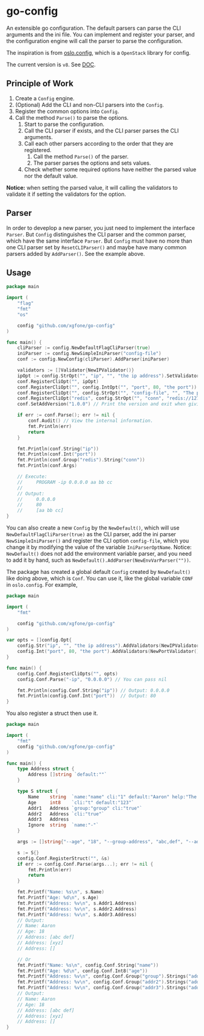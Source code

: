 # go-config
An extensible go configuration. The default parsers can parse the CLI arguments and the ini file. You can implement and register your parser, and the configuration engine will call the parser to parse the configuration.

The inspiration is from [oslo.config](https://github.com/openstack/oslo.config), which is a `OpenStack` library for config.

The current version is `v8`. See [DOC](https://godoc.org/github.com/xgfone/go-config).


## Principle of Work

1. Create a `Config` engine.
2. (Optional) Add the CLI and non-CLI parsers into the `Config`.
3. Register the common options into `Config`.
3. Call the method `Parse()` to parse the options.
    1. Start to parse the configuration.
    2. Call the CLI parser if exists, and the CLI parser parses the CLI arguments.
    3. Call each other parsers according to the order that they are registered.
        1. Call the method `Parse()` of the parser.
        2. The parser parses the options and sets values.
    4. Check whether some required options have neither the parsed value nor the default value.

**Notice:** when setting the parsed value, it will calling the validators to validate it if setting the validators for the option.


## Parser

In order to deveplop a new parser, you just need to implement the interface `Parser`. But `Config` distinguishes the CLI parser and the common parser, which have the same interface `Parser`. But `Config` must have no more than one CLI parser set by `ResetCLIParser()` and maybe have many common parsers added by `AddParser()`. See the example above.


## Usage
```go
package main

import (
    "flag"
    "fmt"
    "os"

    config "github.com/xgfone/go-config"
)

func main() {
    cliParser := config.NewDefaultFlagCliParser(true)
    iniParser := config.NewSimpleIniParser("config-file")
    conf := config.NewConfig(cliParser).AddParser(iniParser)

    validators := []Validator{NewIPValidator()}
    ipOpt := config.StrOpt("", "ip", "", "the ip address").SetValidators(validators)
    conf.RegisterCliOpt("", ipOpt)
    conf.RegisterCliOpt("", config.IntOpt("", "port", 80, "the port"))
    conf.RegisterCliOpt("", config.StrOpt("", "config-file", "", "The path of the ini config file."))
    conf.RegisterCliOpt("redis", config.StrOpt("", "conn", "redis://127.0.0.1:6379/0", "the redis connection url"))
    conf.SetAddVersion("1.0.0") // Print the version and exit when giving the CLI option version.

    if err := conf.Parse(); err != nil {
        conf.Audit() // View the internal information.
        fmt.Println(err)
        return
    }

    fmt.Println(conf.String("ip"))
    fmt.Println(conf.Int("port"))
    fmt.Println(conf.Group("redis").String("conn"))
    fmt.Println(conf.Args)

    // Execute:
    //     PROGRAM -ip 0.0.0.0 aa bb cc
    //
    // Output:
    //     0.0.0.0
    //     80
    //     [aa bb cc]
}
```

You can also create a new `Config` by the `NewDefault()`, which will use `NewDefaultFlagCliParser(true)` as the CLI parser, add the ini parser `NewSimpleIniParser()` and register the CLI option `config-file`, which you change it by modifying the value of the variable `IniParserOptName`. Notice: `NewDefault()` does not add the environment variable parser, and you need to add it by hand, such as `NewDefault().AddParser(NewEnvVarParser(""))`.

The package has created a global default `Config` created by `NewDefault()` like doing above, which is `Conf`. You can use it, like the global variable `CONF` in `oslo.config`. For example,
```go
package main

import (
    "fmt"

    config "github.com/xgfone/go-config"
)

var opts = []config.Opt{
    config.Str("ip", "", "the ip address").AddValidators(NewIPValidator()),
    config.Int("port", 80, "the port").AddValidators(NewPortValidator()),
}

func main() {
    config.Conf.RegisterCliOpts("", opts)
    config.Conf.Parse("-ip", "0.0.0.0") // You can pass nil

    fmt.Println(config.Conf.String("ip")) // Output: 0.0.0.0
    fmt.Println(config.Conf.Int("port"))  // Output: 80
}
```

You also register a struct then use it.
```go
package main

import (
    "fmt"
    config "github.com/xgfone/go-config"
)

func main() {
    type Address struct {
		Address []string `default:""`
    }

    type S struct {
        Name    string  `name:"name" cli:"1" default:"Aaron" help:"The user name"`
        Age     int8    `cli:"t" default:"123"`
        Addr1   Address `group:"group" cli:"true"`
        Addr2   Address `cli:"true"`
        Addr3   Address
        Ignore  string  `name:"-"`
    }

    args := []string{"--age", "18", "--group-address", "abc,def", "--addr2-address", "xyz"}

    s := S{}
    config.Conf.RegisterStruct("", &s)
    if err := config.Conf.Parse(args...); err != nil {
        fmt.Println(err)
        return
    }

    fmt.Printf("Name: %s\n", s.Name)
    fmt.Printf("Age: %d\n", s.Age)
    fmt.Printf("Address: %v\n", s.Addr1.Address)
    fmt.Printf("Address: %v\n", s.Addr2.Address)
    fmt.Printf("Address: %v\n", s.Addr3.Address)
    // Output:
    // Name: Aaron
    // Age: 18
    // Address: [abc def]
    // Address: [xyz]
    // Address: []

    // Or
    fmt.Printf("Name: %s\n", config.Conf.String("name"))
    fmt.Printf("Age: %d\n", config.Conf.Int8("age"))
    fmt.Printf("Address: %v\n", config.Conf.Group("group").Strings("address"))
    fmt.Printf("Address: %v\n", config.Conf.Group("addr2").Strings("address"))
    fmt.Printf("Address: %v\n", config.Conf.Group("addr3").Strings("address"))
    // Output:
    // Name: Aaron
    // Age: 18
    // Address: [abc def]
    // Address: [xyz]
    // Address: []
}
```
